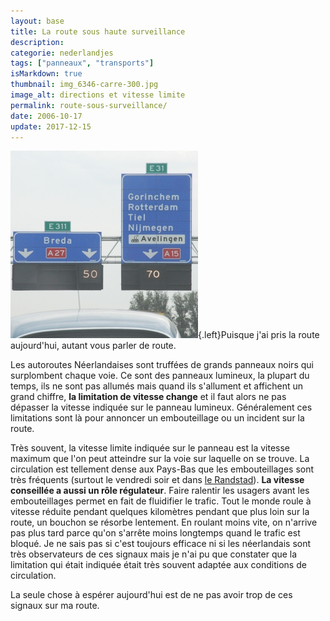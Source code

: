 ```yaml
---
layout: base
title: La route sous haute surveillance
description: 
categorie: nederlandjes
tags: ["panneaux", "transports"]
isMarkdown: true
thumbnail: img_6346-carre-300.jpg
image_alt: directions et vitesse limite
permalink: route-sous-surveillance/
date: 2006-10-17
update: 2017-12-15
---
```




![directions et vitesse limite](img_6346-carre-300.jpg){.left}Puisque j'ai pris la route aujourd'hui, autant vous parler de route. 

Les autoroutes Néerlandaises sont truffées de grands panneaux noirs qui surplombent chaque voie. Ce sont des panneaux lumineux, la plupart du temps, ils ne sont pas allumés mais quand ils s'allument et affichent un grand chiffre, **la limitation de vitesse change** et il faut alors ne pas dépasser la vitesse indiquée sur le panneau lumineux. Généralement ces limitations sont là pour annoncer un embouteillage ou un incident sur la route.

Très souvent, la vitesse limite indiquée sur le panneau est la vitesse maximum que l'on peut atteindre sur la voie sur laquelle on se trouve. La circulation est tellement dense aux Pays-Bas que les embouteillages sont très fréquents (surtout le vendredi soir et dans [le Randstad](/le-randstad)). **La vitesse conseillée a aussi un rôle régulateur**.  Faire ralentir les usagers avant les embouteillages permet en fait de fluidifier le trafic. Tout le monde roule à vitesse réduite pendant quelques kilomètres pendant que plus loin sur la route, un bouchon se résorbe lentement. En roulant moins vite, on n'arrive pas plus tard parce qu'on s'arrête moins longtemps quand le trafic est bloqué. Je ne sais pas si c'est toujours efficace ni si les néerlandais sont très observateurs de ces signaux mais je n'ai pu que constater que la limitation qui était indiquée était très souvent adaptée aux conditions de circulation.

La seule chose à espérer aujourd'hui est de ne pas avoir trop de ces signaux sur ma route.
